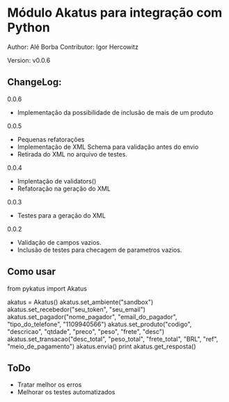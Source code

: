 Módulo Akatus para integração com Python
==========================================

Author: Alê Borba
Contributor: Igor Hercowitz

Version: v0.0.6

ChangeLog:
-----------
0.0.6
* Implementação da possibilidade de inclusão de mais de um produto

0.0.5
* Pequenas refatorações
* Implementação de XML Schema para validação antes do envio
* Retirada do XML no arquivo de testes.

0.0.4
* Implentação de validators()
* Refatoração na geração do XML

0.0.3
* Testes para a geração do XML

0.0.2
* Validação de campos vazios.
* Inclusão de testes para checagem de parametros vazios.

Como usar
-------------------------

from pykatus import Akatus

akatus = Akatus()
akatus.set_ambiente("sandbox")
akatus.set_recebedor("seu_token", "seu_email")
akatus.set_pagador("nome_pagador", "email_do_pagador", "tipo_do_telefone", "1109940566")
akatus.set_produto("codigo", "descricao", "qtdade", "preco", "peso", "frete", "desc")
akatus.set_transacao("desc_total", "peso_total", "frete_total", "BRL", "ref", "meio_de_pagamento")
akatus.envia()
print akatus.get_resposta()

ToDo
----------------
* Tratar melhor os erros
* Melhorar os testes automatizados
